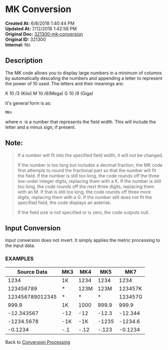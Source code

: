 # MK Conversion

**Created At:** 6/8/2018 1:40:44 PM  
**Updated At:** 7/12/2018 1:42:58 PM  
**Original Doc:** [321300-mk-conversion](https://docs.jbase.com/46351-conversion-processing/321300-mk-conversion)  
**Original ID:** 321300  
**Internal:** No  


## Description 

The MK code allows you to display large numbers in a minimum of columns by automatically descaling the numbers and appending a letter to represent the power of 10 used. The letters and their meanings are:

K 10 /3 (Kilo)
M 10 /6(Mega)
G 10 /9 (Giga)

It's general form is as:

```
MKn
```

where n  is a number that represents the field width. This will include the letter and a minus sign, if present.



## Note: 


> If a number will fit into the specified field width, it will not be changed.
> 
> If the number is too long but includes a decimal fraction, the MK code first attempts to round the fractional part so that the number will fit the field. If the number is still too long, the code rounds off the three low-order integer digits, replacing them with a K. If the number is still too long, the code rounds off the next three digits, replacing them with an M. If that is still too long, the code rounds off three more digits, replacing them with a G. If the number still does not fit the specified field, the code displays an asterisk.
> 
> If the field size is not specified or is zero, the code outputs null.




## Input Conversion 

Input conversion does not invert. It simply applies the metric processing to the input data.



### EXAMPLES


| Source Data<br> | MK3<br> | MK4<br> | MK5<br> | MK7<br> |
| --- | --- | --- | --- | --- |
| 1234<br> | 1K<br> | 1234<br> | 1234<br> | 1234<br> |
| 123456789<br> | \*<br> | 123M<br> | 123M<br> | 123457K<br> |
| 123456789012345<br> | \*<br> | \*<br> | \*<br> | 123457G<br> |
| 999.9<br> | 1K<br> | 1000<br> | 999.9<br> | 999.9<br> |
| -12.343567<br> | -12<br> | -12<br> | -12.3<br> | -12.344<br> |
| -1234.5678<br> | -1K<br> | -1K<br> | -1235<br> | -1234.6<br> |
| -0.1234<br> | -.1<br> | -.12<br> | -.123<br> | -0.1234<br> |




Back to [Conversion Processing](./../conversion-processing)
